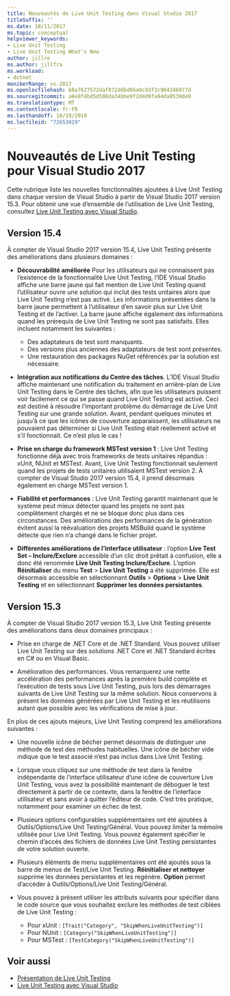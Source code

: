 ```yaml
---
title: Nouveautés de Live Unit Testing dans Visual Studio 2017
titleSuffix: ''
ms.date: 10/11/2017
ms.topic: conceptual
helpviewer_keywords:
- Live Unit Testing
- Live Unit Testing What's New
author: jillre
ms.author: jillfra
ms.workload:
- dotnet
monikerRange: vs-2017
ms.openlocfilehash: b8a7627572daf872ddbd66a9c93f2c904246977d
ms.sourcegitcommit: a8e8f4bd5d508da34bbe9f2d4d9fa94da0539de0
ms.translationtype: MT
ms.contentlocale: fr-FR
ms.lasthandoff: 10/19/2019
ms.locfileid: "72653019"
---
```

# <a name="whats-new-in-live-unit-testing-for-visual-studio-2017"></a>Nouveautés de Live Unit Testing pour Visual Studio 2017

Cette rubrique liste les nouvelles fonctionnalités ajoutées à Live Unit Testing dans chaque version de Visual Studio à partir de Visual Studio 2017 version 15.3. Pour obtenir une vue d’ensemble de l’utilisation de Live Unit Testing, consultez [Live Unit Testing avec Visual Studio](live-unit-testing.md).

## <a name="version-154"></a>Version 15.4

À compter de Visual Studio 2017 version 15.4, Live Unit Testing présente des améliorations dans plusieurs domaines :

- **Découvrabilité améliorée** Pour les utilisateurs qui ne connaissent pas l’existence de la fonctionnalité Live Unit Testing, l’IDE Visual Studio affiche une barre jaune qui fait mention de Live Unit Testing quand l’utilisateur ouvre une solution qui inclut des tests unitaires alors que Live Unit Testing n’est pas activé. Les informations présentées dans la barre jaune permettent à l’utilisateur d’en savoir plus sur Live Unit Testing et de l’activer. La barre jaune affiche également des informations quand les prérequis de Live Unit Testing ne sont pas satisfaits. Elles incluent notamment les suivantes :

  - Des adaptateurs de test sont manquants.
  - Des versions plus anciennes des adaptateurs de test sont présentes.
  - Une restauration des packages NuGet référencés par la solution est nécessaire.

- **Intégration aux notifications du Centre des tâches**. L’IDE Visual Studio affiche maintenant une notification du traitement en arrière-plan de Live Unit Testing dans le Centre des tâches, afin que les utilisateurs puissent voir facilement ce qui se passe quand Live Unit Testing est activé. Ceci est destiné à résoudre l’important problème du démarrage de Live Unit Testing sur une grande solution. Avant, pendant quelques minutes et jusqu’à ce que les icônes de couverture apparaissent, les utilisateurs ne pouvaient pas déterminer si Live Unit Testing était réellement activé et s’il fonctionnait. Ce n’est plus le cas !

- **Prise en charge du framework MSTest version 1** : Live Unit Testing fonctionne déjà avec trois frameworks de tests unitaires répandus : xUnit, NUnit et MSTest. Avant, Live Unit Testing fonctionnait seulement quand les projets de tests unitaires utilisaient MSTest version 2. À compter de Visual Studio 2017 version 15.4, il prend désormais également en charge MSTest version 1.

- **Fiabilité et performances** : Live Unit Testing garantit maintenant que le système peut mieux détecter quand les projets ne sont pas complètement chargés et ne se bloque donc plus dans ces circonstances. Des améliorations des performances de la génération évitent aussi la réévaluation des projets MSBuild quand le système détecte que rien n’a changé dans le fichier projet.

- **Différentes améliorations de l’interface utilisateur** : l’option **Live Test Set – Inclure/Exclure** accessible d’un clic droit prêtait à confusion, elle a donc été renommée **Live Unit Testing Inclure/Exclure**. L’option **Réinitialiser** du menu **Test** > **Live Unit Testing** a été supprimée. Elle est désormais accessible en sélectionnant **Outils** > **Options** > **Live Unit Testing** et en sélectionnant **Supprimer les données persistantes**.

## <a name="version-153"></a>Version 15.3

À compter de Visual Studio 2017 version 15.3, Live Unit Testing présente des améliorations dans deux domaines principaux :

- Prise en charge de .NET Core et de .NET Standard. Vous pouvez utiliser Live Unit Testing sur des solutions .NET Core et .NET Standard écrites en C# ou en Visual Basic.

- Amélioration des performances. Vous remarquerez une nette accélération des performances après la première build complète et l’exécution de tests sous Live Unit Testing, puis lors des démarrages suivants de Live Unit Testing sur la même solution. Nous conservons à présent les données générées par Live Unit Testing et les réutilisons autant que possible avec les vérifications de mise à jour.

En plus de ces ajouts majeurs, Live Unit Testing comprend les améliorations suivantes :

- Une nouvelle icône de bécher permet désormais de distinguer une méthode de test des méthodes habituelles. Une icône de bécher vide indique que le test associé n’est pas inclus dans Live Unit Testing.

- Lorsque vous cliquez sur une méthode de test dans la fenêtre indépendante de l’interface utilisateur d’une icône de couverture Live Unit Testing, vous avez la possibilité maintenant de déboguer le test directement à partir de ce contexte, dans la fenêtre de l’interface utilisateur et sans avoir à quitter l’éditeur de code. C’est très pratique, notamment pour examiner un échec de test.

- Plusieurs options configurables supplémentaires ont été ajoutées à Outils/Options/Live Unit Testing/Général. Vous pouvez limiter la mémoire utilisée pour Live Unit Testing. Vous pouvez également spécifier le chemin d’accès des fichiers de données Live Unit Testing persistantes de votre solution ouverte.

- Plusieurs éléments de menu supplémentaires ont été ajoutés sous la barre de menus de Test/Live Unit Testing. **Réinitialiser et nettoyer** supprime les données persistantes et les regénère. **Option** permet d’accéder à Outils/Options/Live Unit Testing/Général.

- Vous pouvez à présent utiliser les attributs suivants pour spécifier dans le code source que vous souhaitez exclure les méthodes de test ciblées de Live Unit Testing :

  - Pour xUnit : `[Trait("Category", "SkipWhenLiveUnitTesting")]`
  - Pour NUnit : `[Category("SkipWhenLiveUnitTesting")]`
  - Pour MSTest : `[TestCategory("SkipWhenLiveUnitTesting")]`

## <a name="see-also"></a>Voir aussi

- [Présentation de Live Unit Testing](live-unit-testing-intro.md)
- [Live Unit Testing avec Visual Studio](live-unit-testing.md)

